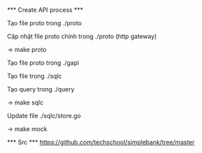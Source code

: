 *** Create API process ***

Tạo file proto trong ./proto

Cập nhật file proto chính trong ./proto (http gateway)

-> make proto

Tạo file proto trong ./gapi

Tạo file trong ./sqlc

Tạo query trong ./query

-> make sqlc

Update file ./sqlc/store.go

-> make mock



*** Src ***
https://github.com/techschool/simplebank/tree/master